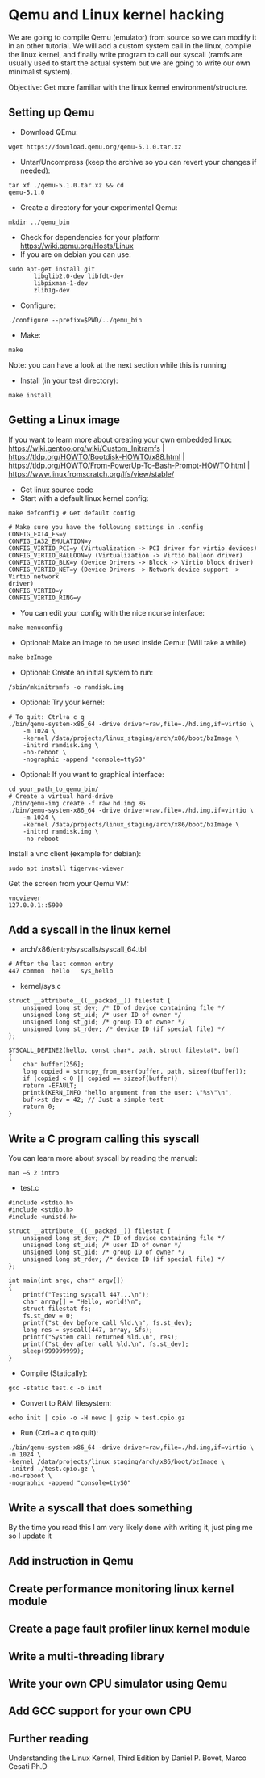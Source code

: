 # Qemu and Linux kernel hacking

We are going to compile Qemu (emulator) from source so we can modify it in an other tutorial.
We will add a custom system call in the linux, compile the linux kernel, and finally write program to call our syscall (ramfs are usually used to start the actual system but we are going to write our own minimalist system).

Objective: Get more familiar with the linux kernel environment/structure.

## Setting up Qemu
- Download QEmu:
```
wget https://download.qemu.org/qemu-5.1.0.tar.xz
```
- Untar/Uncompress (keep the archive so you can revert your changes if needed):
```
tar xf ./qemu-5.1.0.tar.xz && cd
qemu-5.1.0
```
- Create a directory for your experimental Qemu: 
```
mkdir ../qemu_bin
```
- Check for dependencies for your platform https://wiki.qemu.org/Hosts/Linux 
- If you are on debian you can use:
```
sudo apt-get install git
	   libglib2.0-dev libfdt-dev
	   libpixman-1-dev
	   zlib1g-dev
```
- Configure: 
```
./configure --prefix=$PWD/../qemu_bin
```
- Make: 
```
make
```
Note: you can have a look at the next section while this is running
- Install (in your test directory): 
```
make install
```
## Getting a Linux image
If you want to learn more about creating your own embedded linux: https://wiki.gentoo.org/wiki/Custom_Initramfs | https://tldp.org/HOWTO/Bootdisk-HOWTO/x88.html | https://tldp.org/HOWTO/From-PowerUp-To-Bash-Prompt-HOWTO.html | https://www.linuxfromscratch.org/lfs/view/stable/
- Get linux source code
- Start with a default linux kernel config:
```
make defconfig # Get default config

# Make sure you have the following settings in .config
CONFIG_EXT4_FS=y
CONFIG_IA32_EMULATION=y
CONFIG_VIRTIO_PCI=y (Virtualization -> PCI driver for virtio devices)
CONFIG_VIRTIO_BALLOON=y (Virtualization -> Virtio balloon driver)
CONFIG_VIRTIO_BLK=y (Device Drivers -> Block -> Virtio block driver)
CONFIG_VIRTIO_NET=y (Device Drivers -> Network device support -> Virtio network
driver)
CONFIG_VIRTIO=y
CONFIG_VIRTIO_RING=y

```
- You can edit your config with the nice ncurse interface: 
```
make menuconfig
```
- Optional: Make an image to be used inside Qemu: (Will take a while)
```
make bzImage
```
- Optional: Create an initial system to run:
```
/sbin/mkinitramfs -o ramdisk.img
```
- Optional: Try your kernel:
```
# To quit: Ctrl+a c q
./bin/qemu-system-x86_64 -drive driver=raw,file=./hd.img,if=virtio \
	-m 1024 \
	-kernel /data/projects/linux_staging/arch/x86/boot/bzImage \
	-initrd ramdisk.img \
	-no-reboot \
	-nographic -append "console=ttyS0"
```
- Optional: If you want to graphical interface:
```
cd your_path_to_qemu_bin/
# Create a virtual hard-drive
./bin/qemu-img create -f raw hd.img 8G
./bin/qemu-system-x86_64 -drive driver=raw,file=./hd.img,if=virtio \
	-m 1024 \
	-kernel /data/projects/linux_staging/arch/x86/boot/bzImage \
	-initrd ramdisk.img \
	-no-reboot

```
Install a vnc client (example for debian):

```
sudo apt install tigervnc-viewer
```

Get the screen from your Qemu VM:

```
vncviewer
127.0.0.1::5900
```
## Add a syscall in the linux kernel
- arch/x86/entry/syscalls/syscall_64.tbl
```
# After the last common entry
447	common	hello	sys_hello

```
- kernel/sys.c
```
struct __attribute__((__packed__)) filestat {
	unsigned long st_dev; /* ID of device containing file */
	unsigned long st_uid; /* user ID of owner */
	unsigned long st_gid; /* group ID of owner */
	unsigned long st_rdev; /* device ID (if special file) */
};

SYSCALL_DEFINE2(hello, const char*, path, struct filestat*, buf)
{
	char buffer[256];
	long copied = strncpy_from_user(buffer, path, sizeof(buffer));
	if (copied < 0 || copied == sizeof(buffer))
	return -EFAULT;
	printk(KERN_INFO "hello argument from the user: \"%s\"\n",
	buf->st_dev = 42; // Just a simple test
	return 0;
}

```
## Write a C program calling this syscall
You can learn more about syscall by reading the
manual: 
```
man –S 2 intro
```
- test.c
```
#include <stdio.h>
#include <stdio.h>
#include <unistd.h>

struct __attribute__((__packed__)) filestat {
	unsigned long st_dev; /* ID of device containing file */
	unsigned long st_uid; /* user ID of owner */
	unsigned long st_gid; /* group ID of owner */
	unsigned long st_rdev; /* device ID (if special file) */
};

int main(int argc, char* argv[])
{
	printf("Testing syscall 447...\n");
	char array[] = "Hello, world!\n";
	struct filestat fs;
	fs.st_dev = 0;
	printf("st_dev before call %ld.\n", fs.st_dev);
	long res = syscall(447, array, &fs);
	printf("System call returned %ld.\n", res);
	printf("st_dev after call %ld.\n", fs.st_dev);
	sleep(999999999);
}

```
- Compile (Statically): 
```
gcc -static test.c -o init
```
- Convert to RAM filesystem: 
```
echo init | cpio -o -H newc | gzip > test.cpio.gz
```
- Run (Ctrl+a c q to quit):
```
./bin/qemu-system-x86_64 -drive driver=raw,file=./hd.img,if=virtio \
-m 1024 \
-kernel /data/projects/linux_staging/arch/x86/boot/bzImage \
-initrd ./test.cpio.gz \
-no-reboot \
-nographic -append "console=ttyS0"
```
## Write a syscall that does something
By the time you read this I am very likely done with writing it, just ping me so I update it

## Add instruction in Qemu

## Create performance monitoring linux kernel module

## Create a page fault profiler linux kernel module

## Write a multi-threading library

## Write your own CPU simulator using Qemu

## Add GCC support for your own CPU

## Further reading
Understanding the Linux Kernel, Third Edition by Daniel P. Bovet, Marco Cesati Ph.D

